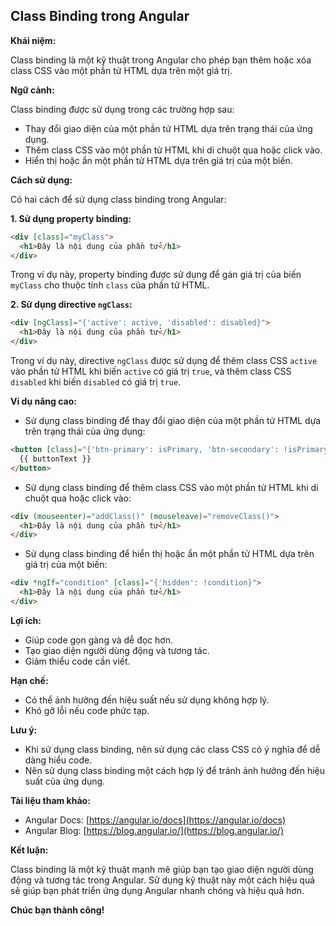 ## Class Binding trong Angular

**Khái niệm:**

Class binding là một kỹ thuật trong Angular cho phép bạn thêm hoặc xóa class CSS vào một phần tử HTML dựa trên một giá trị.

**Ngữ cảnh:**

Class binding được sử dụng trong các trường hợp sau:

- Thay đổi giao diện của một phần tử HTML dựa trên trạng thái của ứng dụng.
- Thêm class CSS vào một phần tử HTML khi di chuột qua hoặc click vào.
- Hiển thị hoặc ẩn một phần tử HTML dựa trên giá trị của một biến.

**Cách sử dụng:**

Có hai cách để sử dụng class binding trong Angular:

**1. Sử dụng property binding:**

```html
<div [class]="myClass">
  <h1>Đây là nội dung của phần tử</h1>
</div>
```

Trong ví dụ này, property binding được sử dụng để gán giá trị của biến `myClass` cho thuộc tính `class` của phần tử HTML.

**2. Sử dụng directive `ngClass`:**

```html
<div [ngClass]="{'active': active, 'disabled': disabled}">
  <h1>Đây là nội dung của phần tử</h1>
</div>
```

Trong ví dụ này, directive `ngClass` được sử dụng để thêm class CSS `active` vào phần tử HTML khi biến `active` có giá trị `true`, và thêm class CSS `disabled` khi biến `disabled` có giá trị `true`.

**Ví dụ nâng cao:**

- Sử dụng class binding để thay đổi giao diện của một phần tử HTML dựa trên trạng thái của ứng dụng:

```html
<button [class]="{'btn-primary': isPrimary, 'btn-secondary': !isPrimary}">
  {{ buttonText }}
</button>
```

- Sử dụng class binding để thêm class CSS vào một phần tử HTML khi di chuột qua hoặc click vào:

```html
<div (mouseenter)="addClass()" (mouseleave)="removeClass()">
  <h1>Đây là nội dung của phần tử</h1>
</div>
```

- Sử dụng class binding để hiển thị hoặc ẩn một phần tử HTML dựa trên giá trị của một biến:

```html
<div *ngIf="condition" [class]="{'hidden': !condition}">
  <h1>Đây là nội dung của phần tử</h1>
</div>
```

**Lợi ích:**

- Giúp code gọn gàng và dễ đọc hơn.
- Tạo giao diện người dùng động và tương tác.
- Giảm thiểu code cần viết.

**Hạn chế:**

- Có thể ảnh hưởng đến hiệu suất nếu sử dụng không hợp lý.
- Khó gỡ lỗi nếu code phức tạp.

**Lưu ý:**

- Khi sử dụng class binding, nên sử dụng các class CSS có ý nghĩa để dễ dàng hiểu code.
- Nên sử dụng class binding một cách hợp lý để tránh ảnh hưởng đến hiệu suất của ứng dụng.

**Tài liệu tham khảo:**

- Angular Docs: [https://angular.io/docs](https://angular.io/docs)
- Angular Blog: [https://blog.angular.io/](https://blog.angular.io/)

**Kết luận:**

Class binding là một kỹ thuật mạnh mẽ giúp bạn tạo giao diện người dùng động và tương tác trong Angular. Sử dụng kỹ thuật này một cách hiệu quả sẽ giúp bạn phát triển ứng dụng Angular nhanh chóng và hiệu quả hơn.

**Chúc bạn thành công!**
